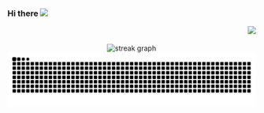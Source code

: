 
### Hi there <img src="https://media.giphy.com/media/hvRJCLFzcasrR4ia7z/giphy.gif" width="5%">

<div align="right">
  <img src="https://profile-counter.glitch.me/amitind/count.svg?"  />
</div>

<!--
<a href="https://github.com/ryo-ma/github-profile-trophy"><img src="https://github-profile-trophy.vercel.app/?username=amitind" alt="amitind" /></a> 
<img align="left" src="https://github-readme-stats.vercel.app/api?username=amitind&show_icons=true&locale=en" alt="amitind" />
<img align="left" src="https://github-readme-streak-stats.herokuapp.com/?user=amitind&theme=default" alt="amitind" />
<img align="right" src="https://github-readme-stats.vercel.app/api/top-langs?username=amitind&show_icons=true&locale=en&layout=compact" alt="amitind" />
-->

<br clear="both">
<div align="center">
  <img src="https://streak-stats.demolab.com?user=amitind&locale=en&mode=daily&theme=tokyonight&hide_border=true&border_radius=20" height="150" alt="streak graph"  />
</div>

<img src="https://raw.githubusercontent.com/amitind/amitind/output/snake.svg" alt="Snake animation" />
